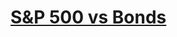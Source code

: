 # [S&P 500 vs Bonds](https://htmlpreview.github.io/?https://github.com/hsuan5483/Financial_Time_Series_Analysis/blob/master/01%20S%26P%20500%20vs%20Bonds/S%26P%20500%20vs%20Bonds.html)